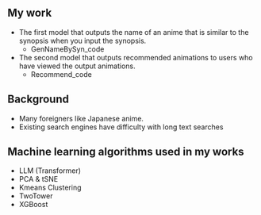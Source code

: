 ## My work
- The first model that outputs the name of an anime that is similar to the synopsis when you input the synopsis.
  - GenNameBySyn_code
- The second model that outputs recommended animations to users who have viewed the output animations.
  - Recommend_code
## Background
- Many foreigners like Japanese anime.
- Existing search engines have difficulty with long text searches
## Machine learning algorithms used in my works
- LLM (Transformer)
- PCA & tSNE
- Kmeans Clustering
- TwoTower
- XGBoost


